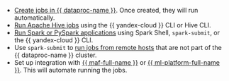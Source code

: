 * [Create jobs in {{ dataproc-name }}](../../data-proc/operations/jobs.md). Once created, they will run automatically.
* [Run Apache Hive jobs](../../data-proc/tutorials/how-to-use-hive.md) using the {{ yandex-cloud }} CLI or Hive CLI.
* [Run Spark or PySpark applications](../../data-proc/tutorials/run-spark-job.md) using Spark Shell, `spark-submit`, or the {{ yandex-cloud }} CLI.
* Use `spark-submit` to [run jobs from remote hosts](../../data-proc/tutorials/remote-run-job.md) that are not part of the {{ dataproc-name }} cluster.
* Set up integration with [{{ maf-full-name }}](../../data-proc/tutorials/airflow-automation.md) or [{{ ml-platform-full-name }}](../../data-proc/tutorials/datasphere-integration.md). This will automate running the jobs.
